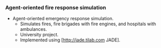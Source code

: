 ### Agent-oriented fire response simulation

* Agent-oriented emergency response simulation.
  * Simulates fires, fire brigades with fire engines, and hospitals with ambulances.
  * University project.
  * Implemented using [http://jade.tilab.com JADE].
